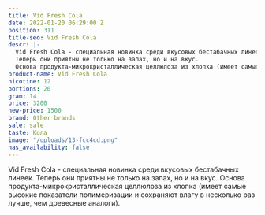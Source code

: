 ```yaml
---
title: Vid Fresh Cola
date: 2022-01-20 06:29:00 Z
position: 311
title-seo: Vid Fresh Cola
descr: |-
  Vid Fresh Cola - cпециальная новинка среди вкусовых бестабачных линеек.
  Теперь они приятны не только на запах, но и на вкус.
  Основа продукта-микрокристаллическая целлюлоза из хлопка (имеет самые высокие показатели полимеризации и сохраняют влагу в несколько раз лучше, чем древесные аналоги).
product-name: Vid Fresh Cola
nicotine: 12
portions: 20
gram: 14
price: 3200
new-price: 1500
brand: Other brands
sale: sale
taste: Кола
image: "/uploads/13-fcc4cd.png"
has_availability: false
---
```


Vid Fresh Cola - cпециальная новинка среди вкусовых бестабачных линеек.
Теперь они приятны не только на запах, но и на вкус.
Основа продукта-микрокристаллическая целлюлоза из хлопка (имеет самые высокие показатели полимеризации и сохраняют влагу в несколько раз лучше, чем древесные аналоги).
